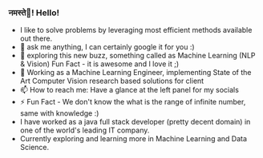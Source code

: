 ### नमस्ते🙏! Hello!   

<!--
**pachgadehardik/pachgadehardik** is a ✨ _special_ ✨ repository because its `README.md` (this file) appears on your GitHub profile.

Here are some ideas to get you started:

- 
- 🌱 I’m currently learning ...
- 👯 I’m looking to collaborate on ...
- 🤔 I’m looking for help with ...
- 💬 Ask me about ...
- 📫 How to reach me: ...
- 😄 Pronouns: ...
- ⚡ Fun fact: ...
-->
-  I like to solve problems by leveraging most efficient methods available out there. 
- 💬 ask me anything, I can certainly google it for you :)
- 🌱 exploring this new buzz, something called as Machine Learning (NLP & Vision) Fun Fact - it is awesome and I love it ;) 
- 🔭 Working as a Machine Learning Engineer, implementing State of the Art Computer Vision research based solutions for client
- 📫 How to reach me: Have a glance at the left panel for my socials
- ⚡ Fun Fact - We don't know the what is the range of infinite number, same with knowledge :) 
- I have worked as a java full stack developer (pretty decent domain) in one of the world's leading IT company. 
- Currently exploring and learning more in Machine Learning and Data Science.
